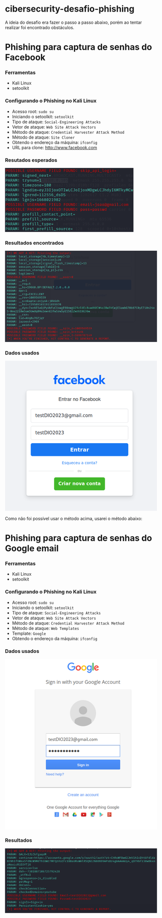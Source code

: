 # cibersecurity-desafio-phishing

A ideia do desafio era fazer o passo a passo abaixo, porém ao tentar realizar foi encontrado obstáculos.

  # Phishing para captura de senhas do Facebook
  
  ### Ferramentas
  
  - Kali Linux
  - setoolkit
  
  ### Configurando o Phishing no Kali Linux
  
  - Acesso root: ``` sudo su ```
  - Iniciando o setoolkit: ``` setoolkit ```
  - Tipo de ataque: ``` Social-Engineering Attacks ```
  - Vetor de ataque: ``` Web Site Attack Vectors ```
  - Método de ataque: ```Credential Harvester Attack Method ```
  - Método de ataque: ``` Site Cloner ```
  - Obtendo o endereço da máquina: ``` ifconfig ```
  - URL para clone: http://www.facebook.com
  
  ### Resutados esperados
  
  ![Alt text](./passwd.png "Optional title")

  ### Resultados encontrados

  ![Alt text](./result1.png "Optional title")

  ### Dados usados

  ![Alt text](./dados1.png "Optional title")

Como não foi possível usar o método acima, usarei o método abaixo:

  # Phishing para captura de senhas do Google email
  
  ### Ferramentas
  
  - Kali Linux
  - setoolkit
  
  ### Configurando o Phishing no Kali Linux
  
  - Acesso root: ``` sudo su ```
  - Iniciando o setoolkit: ``` setoolkit ```
  - Tipo de ataque: ``` Social-Engineering Attacks ```
  - Vetor de ataque: ``` Web Site Attack Vectors ```
  - Método de ataque: ```Credential Harvester Attack Method ```
  - Método de ataque: ``` Web Templates ```
  - Template: ``` Google ```
  - Obtendo o endereço da máquina: ``` ifconfig ```

  ### Dados usados
 
  ![Alt text](./dados2.png "Optional title")

  ### Resultados
 
  ![Alt text](./result2.png "Optional title")


